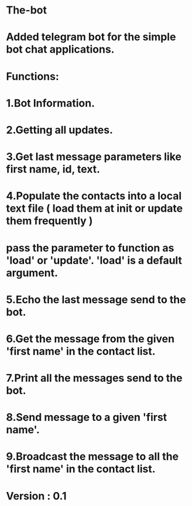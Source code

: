 # The-bot

# Added telegram bot for the simple bot chat applications.
# Functions:
#	1.Bot Information.
#	2.Getting all updates.
#	3.Get last message parameters like first name, id, text.
#	4.Populate the contacts into a local text file ( load them at init or update them frequently )
#		pass the parameter to function as 'load' or 'update'. 'load' is a default argument.
#	5.Echo the last message send to the bot.
#	6.Get the message from the given 'first name' in the contact list.
#	7.Print all the messages send to the bot.
#	8.Send message to a given 'first name'.
#	9.Broadcast the message to all the 'first name' in the contact list.

# Version : 0.1 
